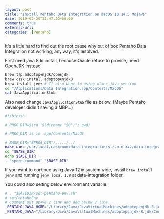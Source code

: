 ```yaml
---
layout: post
title: "Install Pentaho Data Integration on MacOS 10.14.5 Mojave"
date: 2019-05-30T15:47:53+08:00
comments: true
external-url:
categories: [Pentaho]
---
```


It's a little hard to find out the root cause why out of box Pentaho Data Integration not working, any way, it's resolved.

First need java 8 to install, because Oracle refuse to provide, need OpenJDK instead.

```bash
brew tap adoptopenjdk/openjdk
brew cask install adoptopenjdk8
brew install jenv # If also want to using other java version
cd "/Applications/Data Integration.app/Contents/MacOS"
cat JavaApplicationStub
```
Also need change `JavaApplicationStub` file as below. (Maybe Pentaho developer didin't having a MBP...)

```sh
#!/bin/sh

# PROG_DIR=$(cd "$(dirname "$0")"; pwd)

# PROG_DIR is in .app/Contents/MacOS

# BASE_DIR="$PROG_DIR"/../../../
BASE_DIR="/usr/local/Caskroom/data-integration/8.2.0.0-342/data-integration"
cd "$BASE_DIR"
echo $BASE_DIR
. "spoon.command" "$BASE_DIR"
```

If you want to continue using Java 12 in system wide, install `brew install jenv` and running `jenv local 1.8` at data-integration folder.

You could also setting below environment variable:

```sh spoon.sh
# . "$BASEDIR/set-pentaho-env.sh"
# setPentahoEnv
# Comment out above 2 line and add below 2 line
_PENTAHO_JAVA_HOME="/Library/Java/JavaVirtualMachines/adoptopenjdk-8.jdk/Contents/Home/"
_PENTAHO_JAVA="/Library/Java/JavaVirtualMachines/adoptopenjdk-8.jdk/Contents/Home/bin/java"
```
